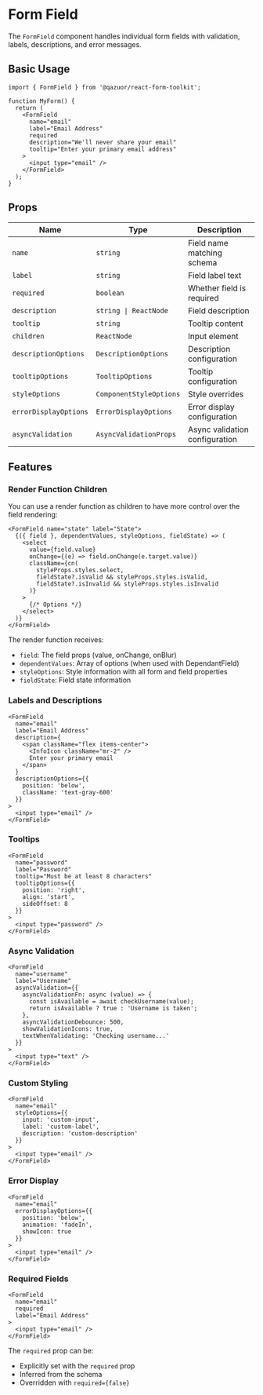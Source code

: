 # Form Field

The `FormField` component handles individual form fields with validation, labels, descriptions, and error messages.

## Basic Usage

```tsx
import { FormField } from '@qazuor/react-form-toolkit';

function MyForm() {
  return (
    <FormField
      name="email"
      label="Email Address"
      required
      description="We'll never share your email"
      tooltip="Enter your primary email address"
    >
      <input type="email" />
    </FormField>
  );
}
```

## Props

| Name | Type | Description |
|------|------|-------------|
| `name` | `string` | Field name matching schema |
| `label` | `string` | Field label text |
| `required` | `boolean` | Whether field is required |
| `description` | `string \| ReactNode` | Field description |
| `tooltip` | `string` | Tooltip content |
| `children` | `ReactNode` | Input element |
| `descriptionOptions` | `DescriptionOptions` | Description configuration |
| `tooltipOptions` | `TooltipOptions` | Tooltip configuration |
| `styleOptions` | `ComponentStyleOptions` | Style overrides |
| `errorDisplayOptions` | `ErrorDisplayOptions` | Error display configuration |
| `asyncValidation` | `AsyncValidationProps` | Async validation configuration |

## Features

### Render Function Children

You can use a render function as children to have more control over the field rendering:

```tsx
<FormField name="state" label="State">
  {({ field }, dependentValues, styleOptions, fieldState) => (
    <select
      value={field.value}
      onChange={(e) => field.onChange(e.target.value)}
      className={cn(
        styleProps.styles.select,
        fieldState?.isValid && styleProps.styles.isValid,
        fieldState?.isInvalid && styleProps.styles.isInvalid
      )}
    >
      {/* Options */}
    </select>
  )}
</FormField>
```

The render function receives:
- `field`: The field props (value, onChange, onBlur)
- `dependentValues`: Array of options (when used with DependantField)
- `styleOptions`: Style information with all form and field properties
- `fieldState`: Field state information

### Labels and Descriptions

```tsx
<FormField
  name="email"
  label="Email Address"
  description={
    <span className="flex items-center">
      <InfoIcon className="mr-2" />
      Enter your primary email
    </span>
  }
  descriptionOptions={{
    position: 'below',
    className: 'text-gray-600'
  }}
>
  <input type="email" />
</FormField>
```

### Tooltips

```tsx
<FormField
  name="password"
  label="Password"
  tooltip="Must be at least 8 characters"
  tooltipOptions={{
    position: 'right',
    align: 'start',
    sideOffset: 8
  }}
>
  <input type="password" />
</FormField>
```

### Async Validation

```tsx
<FormField
  name="username"
  label="Username"
  asyncValidation={{
    asyncValidationFn: async (value) => {
      const isAvailable = await checkUsername(value);
      return isAvailable ? true : 'Username is taken';
    },
    asyncValidationDebounce: 500,
    showValidationIcons: true,
    textWhenValidating: 'Checking username...'
  }}
>
  <input type="text" />
</FormField>
```

### Custom Styling

```tsx
<FormField
  name="email"
  styleOptions={{
    input: 'custom-input',
    label: 'custom-label',
    description: 'custom-description'
  }}
>
  <input type="email" />
</FormField>
```

### Error Display

```tsx
<FormField
  name="email"
  errorDisplayOptions={{
    position: 'below',
    animation: 'fadeIn',
    showIcon: true
  }}
>
  <input type="email" />
</FormField>
```

### Required Fields

```tsx
<FormField
  name="email"
  required
  label="Email Address"
>
  <input type="email" />
</FormField>
```

The `required` prop can be:
- Explicitly set with the `required` prop
- Inferred from the schema
- Overridden with `required={false}`
